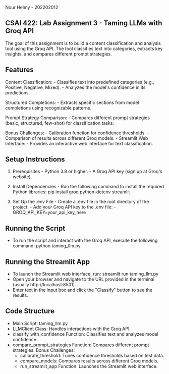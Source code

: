 Nour Helmy - 202202012
## CSAI 422: Lab Assignment 3 - Taming LLMs with Groq API

The goal of this assignment is to build a content classification and analysis tool using the Groq API. The tool classifies text into categories, extracts key insights, and compares different prompt strategies.

## Features
Content Classification:
	- Classifies text into predefined categories (e.g., Positive, Negative, Mixed).
	- Analyzes the model's confidence in its predictions.

  Structured Completions:
	- Extracts specific sections from model completions using recognizable patterns.

  Prompt Strategy Comparison:
	- Compares different prompt strategies (basic, structured, few-shot) for classification tasks.

  Bonus Challenges:
	- Calibration function for confidence thresholds.
	- Comparison of results across different Groq models.
	- Streamlit Web Interface:
		- Provides an interactive web interface for text classification.

## Setup Instructions
  1. Prerequisites
  	- Python 3.8 or higher.
  	- A Groq API key (sign up at Groq's website).
  
  2. Install Dependencies
  	- Run the following command to install the required Python libraries:
  		pip install groq python-dotenv streamlit
  
  3. Set Up the .env File
  	- Create a .env file in the root directory of the project.
  	- Add your Groq API key to the .env file:
  	- GROQ_API_KEY=your_api_key_here

## Running the Script
  - To run the script and interact with the Groq API, execute the following command:
		  python taming_llm.py

## Running the Streamlit App
  - To launch the Streamlit web interface, run:
      streamlit run taming_llm.py
  - Open your browser and navigate to the URL provided in the terminal (usually http://localhost:8501).
  - Enter text in the input box and click the "Classify" button to see the results.

## Code Structure
  - Main Script: taming_llm.py
  - LLMClient Class: Handles interactions with the Groq API.
  - classify_with_confidence Function: Classifies text and analyzes model confidence.
  - compare_prompt_strategies Function: Compares different prompt strategies.
  Bonus Challenges:
    - calibrate_threshold: Tunes confidence thresholds based on test data.
    - compare_models: Compares results across different Groq models.
    - run_streamlit_app Function: Launches the Streamlit web interface.


